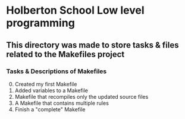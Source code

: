 # Holberton School Low level programming
## This directory was made to store tasks & files related to the Makefiles project
### Tasks & Descriptions of Makefiles
  0. Created my first Makefile
  1. Added variables to a Makefile
  2. Makefile that recompiles only the updated source files
  3. A Makefile that contains multiple rules
  4. Finish a "complete" Makefile
